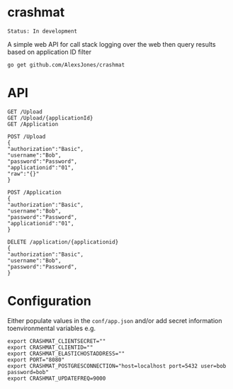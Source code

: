 crashmat
======== 

`Status: In development`

A simple web API for call stack logging over the web then query results based on application ID filter

`go get github.com/AlexsJones/crashmat`

API
==

```
GET /Upload
GET /Upload/{applicationId}
GET /Application
```

```
POST /Upload 
{
"authorization":"Basic",
"username":"Bob",
"password":"Password",
"applicationid":"01",
"raw":"{}"
}

POST /Application 
{
"authorization":"Basic",
"username":"Bob",
"password":"Password",
"applicationid":"01",
}
```
```
DELETE /application/{applicationid}
{
"authorization":"Basic",
"username":"Bob",
"password":"Password",
}
```
Configuration
============

Either populate values in the `conf/app.json` and/or add secret information toenvironmental variables e.g.

```
export CRASHMAT_CLIENTSECRET=""
export CRASHMAT_CLIENTID=""
export CRASHMAT_ELASTICHOSTADDRESS=""
export PORT="8080"
export CRASHMAT_POSTGRESCONNECTION="host=localhost port=5432 user=bob password=bob"
export CRASHMAT_UPDATEFREQ=9000
```
